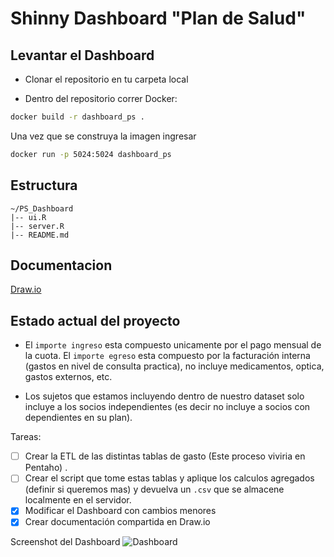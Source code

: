 # Shinny Dashboard "Plan de Salud"

## Levantar el Dashboard
- Clonar el repositorio en tu carpeta local

- Dentro del repositorio correr Docker:
```bash
docker build -r dashboard_ps .
```
Una vez que se construya la imagen ingresar
```bash
docker run -p 5024:5024 dashboard_ps
```

## Estructura 
```text
~/PS_Dashboard
|-- ui.R
|-- server.R
|-- README.md
```

## Documentacion 
[Draw.io](https://drive.google.com/file/d/1hBPbHkGyVQ68m4H062RDr_Otk1WCx2iW/view?usp=sharing)

## Estado actual del proyecto
- El `importe ingreso` esta compuesto unicamente por el pago mensual de la cuota. El `importe egreso` esta compuesto por la facturación interna (gastos en nivel de consulta practica), no incluye medicamentos,  optica, gastos externos, etc.

- Los sujetos que estamos incluyendo dentro de nuestro dataset solo incluye a los socios independientes (es decir no incluye a socios con dependientes en su plan).

Tareas:

- [ ] Crear la ETL de las distintas tablas de gasto (Este proceso viviria en Pentaho) .
- [ ]  Crear el script que tome estas tablas y aplique los calculos agregados (definir si queremos mas) y devuelva un `.csv` que se almacene localmente en el servidor.
- [x]  Modificar el Dashboard con cambios menores
- [x] Crear documentación compartida en Draw.io

Screenshot del Dashboard
![Dashboard](https://user-images.githubusercontent.com/43391630/94960610-30de3400-04c1-11eb-9a33-b66124948f18.png)
